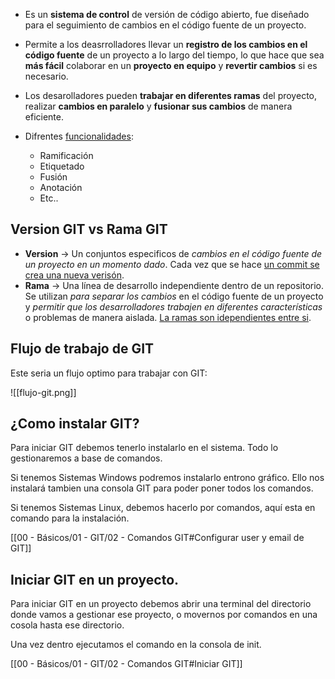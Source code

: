 - Es un **sistema de control** de versión de código abierto, fue diseñado para el seguimiento de cambios en el código fuente de un proyecto.

- Permite a los deasrrolladores llevar un **registro de los cambios en el código fuente** de un proyecto a lo largo del tiempo, lo que hace que sea **más fácil** colaborar en un **proyecto en equipo** y **revertir cambios** si es necesario.

- Los desarolladores pueden **trabajar en diferentes ramas** del proyecto, realizar **cambios en paralelo** y **fusionar sus cambios** de manera eficiente.

- Difrentes <u>funcionalidades</u>:
	- Ramificación
	- Etiquetado
	- Fusión
	- Anotación
	- Etc..

## Version GIT vs Rama GIT
- **Version** -> Un conjuntos especificos de *cambios en el código fuente de un proyecto en un momento dado*. Cada vez que se hace <u>un commit se crea una nueva verisón</u>.
- **Rama** -> Una línea de desarrollo independiente dentro de un repositorio. Se utilizan *para separar los cambios* en el código fuente de un proyecto y *permitir que los desarrolladores trabajen en diferentes características* o problemas de manera aislada. <u>La ramas son idependientes entre si</u>.

## Flujo de trabajo de GIT
Este seria un flujo optimo para trabajar con GIT:

![[flujo-git.png]]

## ¿Como instalar GIT?

Para iniciar GIT debemos tenerlo instalarlo en el sistema. Todo lo gestionaremos a base de comandos.

Si tenemos Sistemas Windows podremos instalarlo entrono gráfico. Ello nos instalará tambien una consola GIT para poder poner todos los comandos.

Si tenemos Sistemas Linux, debemos hacerlo por comandos, aquí esta en comando para la instalación.

[[00 - Básicos/01 - GIT/02 - Comandos GIT#Configurar user y email de GIT]]

## Iniciar GIT en un proyecto.
Para iniciar GIT en un proyecto debemos abrir una terminal del directorio donde vamos a gestionar ese proyecto, o movernos por comandos en una cosola hasta ese directorio.

Una vez dentro ejecutamos el comando en la consola de init.

[[00 - Básicos/01 - GIT/02 - Comandos GIT#Iniciar GIT]]

